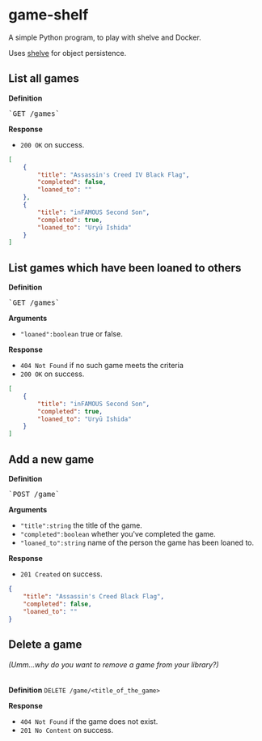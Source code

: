 # game-shelf
A simple Python program, to play with shelve and Docker.

Uses [shelve](https://docs.python.org/3/library/shelve.html) for object persistence.

## List all games
**Definition**
<pre>`GET /games`</pre>

**Response**
- `200 OK` on success.
```json
[
    {
        "title": "Assassin's Creed IV Black Flag",
        "completed": false,
        "loaned_to": ""
    },
    {
        "title": "inFAMOUS Second Son",
        "completed": true,
        "loaned_to": "Uryū Ishida"
    }
]
```
## List games which have been loaned to others
**Definition**
<pre>`GET /games`</pre>

**Arguments**
- `"loaned":boolean` true or false.

**Response**
- `404 Not Found` if no such game meets the criteria
- `200 OK` on success.
```json
[
    {
        "title": "inFAMOUS Second Son",
        "completed": true,
        "loaned_to": "Uryū Ishida"
    }
]
```

## Add a new game
**Definition**
<pre>`POST /game`</pre>

**Arguments**
- `"title":string` the title of the game.
- `"completed":boolean` whether you've completed the game.
- `"loaned_to":string` name of the person the game has been loaned to.

**Response**
- `201 Created` on success.
```json
{
    "title": "Assassin's Creed Black Flag",
    "completed": false,
    "loaned_to": ""
}
```

## Delete a game
###### (Umm...why do you want to remove a game from your library?)
**Definition**
`DELETE /game/<title_of_the_game>`

 **Response**
 - `404 Not Found` if the game does not exist.
 - `201 No Content` on success.
